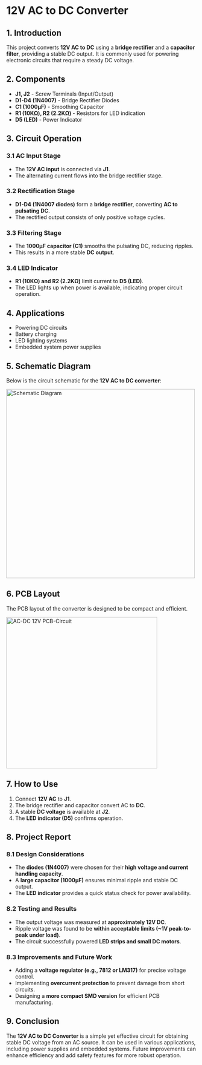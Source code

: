 # 12V AC to DC Converter

## 1. Introduction
This project converts **12V AC to DC** using a **bridge rectifier** and a **capacitor filter**, providing a stable DC output. It is commonly used for powering electronic circuits that require a steady DC voltage.

## 2. Components
- **J1, J2** - Screw Terminals (Input/Output)
- **D1-D4 (1N4007)** - Bridge Rectifier Diodes
- **C1 (1000µF)** - Smoothing Capacitor
- **R1 (10KΩ), R2 (2.2KΩ)** - Resistors for LED indication
- **D5 (LED)** - Power Indicator

## 3. Circuit Operation
### 3.1 AC Input Stage
- The **12V AC input** is connected via **J1**.
- The alternating current flows into the bridge rectifier stage.

### 3.2 Rectification Stage
- **D1-D4 (1N4007 diodes)** form a **bridge rectifier**, converting **AC to pulsating DC**.
- The rectified output consists of only positive voltage cycles.

### 3.3 Filtering Stage
- The **1000µF capacitor (C1)** smooths the pulsating DC, reducing ripples.
- This results in a more stable **DC output**.

### 3.4 LED Indicator
- **R1 (10KΩ) and R2 (2.2KΩ)** limit current to **D5 (LED)**.
- The LED lights up when power is available, indicating proper circuit operation.

## 4. Applications
- Powering DC circuits
- Battery charging
- LED lighting systems
- Embedded system power supplies

## 5. Schematic Diagram
Below is the circuit schematic for the **12V AC to DC converter**:

<img width="500" alt="Schematic Diagram" src="https://github.com/user-attachments/assets/c78b18a3-c64b-4a07-a198-ce58c2b8b164" />



## 6. PCB Layout
The PCB layout of the converter is designed to be compact and efficient.

<img width="400" alt="AC-DC 12V PCB-Circuit" src="https://github.com/user-attachments/assets/3cc5e951-0055-4d89-b015-4d9bb22bcb65" />


## 7. How to Use
1. Connect **12V AC** to **J1**.
2. The bridge rectifier and capacitor convert AC to **DC**.
3. A stable **DC voltage** is available at **J2**.
4. The **LED indicator (D5)** confirms operation.

## 8. Project Report
### 8.1 Design Considerations
- The **diodes (1N4007)** were chosen for their **high voltage and current handling capacity**.
- A **large capacitor (1000µF)** ensures minimal ripple and stable DC output.
- The **LED indicator** provides a quick status check for power availability.

### 8.2 Testing and Results
- The output voltage was measured at **approximately 12V DC**.
- Ripple voltage was found to be **within acceptable limits (~1V peak-to-peak under load)**.
- The circuit successfully powered **LED strips and small DC motors**.

### 8.3 Improvements and Future Work
- Adding a **voltage regulator (e.g., 7812 or LM317)** for precise voltage control.
- Implementing **overcurrent protection** to prevent damage from short circuits.
- Designing a **more compact SMD version** for efficient PCB manufacturing.

## 9. Conclusion
The **12V AC to DC Converter** is a simple yet effective circuit for obtaining stable DC voltage from an AC source. It can be used in various applications, including power supplies and embedded systems. Future improvements can enhance efficiency and add safety features for more robust operation.
